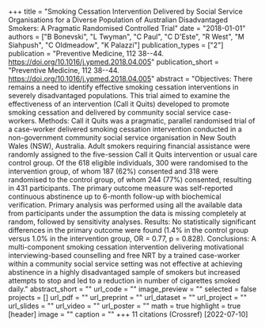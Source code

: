 +++
title = "Smoking Cessation Intervention Delivered by Social Service Organisations for a Diverse Population of Australian Disadvantaged Smokers: A Pragmatic Randomised Controlled Trial"
date = "2018-01-01"
authors = ["B Bonevski", "L Twyman", "C Paul", "C D'Este", "R West", "M Siahpush", "C Oldmeadow", "K Palazzi"]
publication_types = ["2"]
publication = "Preventive Medicine, 112 38--44. https://doi.org/10.1016/j.ypmed.2018.04.005"
publication_short = "Preventive Medicine, 112 38--44. https://doi.org/10.1016/j.ypmed.2018.04.005"
abstract = "Objectives: There remains a need to identify effective smoking cessation interventions in severely disadvantaged populations. This trial aimed to examine the effectiveness of an intervention (Call it Quits) developed to promote smoking cessation and delivered by community social service case-workers. Methods: Call it Quits was a pragmatic, parallel randomised trial of a case-worker delivered smoking cessation intervention conducted in a non-government community social service organisation in New South Wales (NSW), Australia. Adult smokers requiring financial assistance were randomly assigned to the five-session Call it Quits intervention or usual care control group. Of the 618 eligible individuals, 300 were randomised to the intervention group, of whom 187 (62%) consented and 318 were randomised to the control group, of whom 244 (77%) consented, resulting in 431 participants. The primary outcome measure was self-reported continuous abstinence up to 6-month follow-up with biochemical verification. Primary analysis was performed using all the available data from participants under the assumption the data is missing completely at random, followed by sensitivity analyses. Results: No statistically significant differences in the primary outcome were found (1.4% in the control group versus 1.0% in the intervention group, OR = 0.77, p = 0.828). Conclusions: A multi-component smoking cessation intervention delivering motivational interviewing-based counselling and free NRT by a trained case-worker within a community social service setting was not effective at achieving abstinence in a highly disadvantaged sample of smokers but increased attempts to stop and led to a reduction in number of cigarettes smoked daily."
abstract_short = ""
url_code = ""
image_preview = ""
selected = false
projects = []
url_pdf = ""
url_preprint = ""
url_dataset = ""
url_project = ""
url_slides = ""
url_video = ""
url_poster = ""
math = true
highlight = true
[header]
image = ""
caption = ""
+++
11 citations (Crossref) [2022-07-10]
